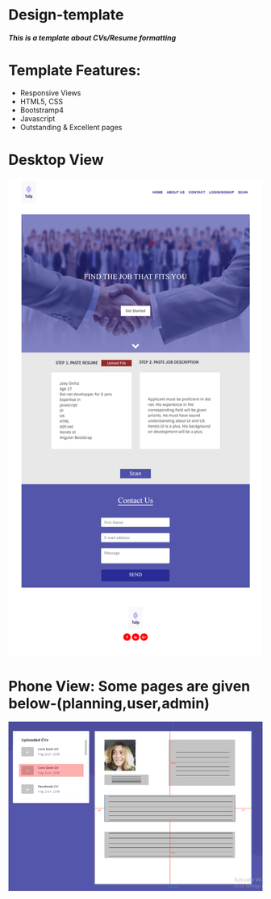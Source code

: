 # Design-template
##### This is a template about CVs/Resume formatting 
# Template Features:
- Responsive Views
- HTML5, CSS
- Bootstramp4
- Javascript
- Outstanding & Excellent pages

# Desktop View
!['name'](assests/images/starterPage.png)

# Phone View: Some pages are given below-(planning,user,admin)
!['planning'](assests/images/user.png)
